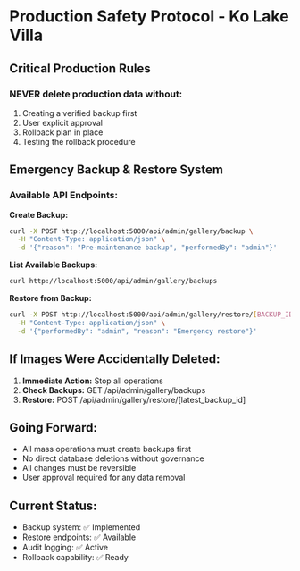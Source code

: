 # Production Safety Protocol - Ko Lake Villa

## Critical Production Rules

### NEVER delete production data without:
1. Creating a verified backup first
2. User explicit approval 
3. Rollback plan in place
4. Testing the rollback procedure

## Emergency Backup & Restore System

### Available API Endpoints:

**Create Backup:**
```bash
curl -X POST http://localhost:5000/api/admin/gallery/backup \
  -H "Content-Type: application/json" \
  -d '{"reason": "Pre-maintenance backup", "performedBy": "admin"}'
```

**List Available Backups:**
```bash
curl http://localhost:5000/api/admin/gallery/backups
```

**Restore from Backup:**
```bash
curl -X POST http://localhost:5000/api/admin/gallery/restore/[BACKUP_ID] \
  -H "Content-Type: application/json" \
  -d '{"performedBy": "admin", "reason": "Emergency restore"}'
```

## If Images Were Accidentally Deleted:

1. **Immediate Action:** Stop all operations
2. **Check Backups:** GET /api/admin/gallery/backups
3. **Restore:** POST /api/admin/gallery/restore/[latest_backup_id]

## Going Forward:

- All mass operations must create backups first
- No direct database deletions without governance
- All changes must be reversible
- User approval required for any data removal

## Current Status:
- Backup system: ✅ Implemented
- Restore endpoints: ✅ Available  
- Audit logging: ✅ Active
- Rollback capability: ✅ Ready